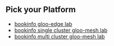 ## Pick your Platform

- [bookinfo gloo-edge lab](https://github.com/solo-io/gitops-library/tree/main/bookinfo/bookinfo-edge.md)
- [bookinfo single cluster gloo-mesh lab](https://github.com/solo-io/gitops-library/tree/main/bookinfo/bookinfo-mesh-singlecluster.md)
- [bookinfo multi cluster gloo-mesh lab](https://github.com/solo-io/gitops-library/tree/main/bookinfo/bookinfo-mesh-multicluster.md)
